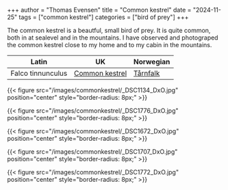 +++
author = "Thomas Evensen"
title = "Common kestrel"
date = "2024-11-25"
tags = ["common kestrel"]
categories = ["bird of prey"]
+++

The common kestrel is a beautful, small bird of prey. It is quite common, both in at sealevel and in the mountains. I have observed
and photograped the common kestrel close to my home and to my cabin in the mountains.

| Latin      | UK | Norwegian |
| --------- |  --------- |    --------- |
|  Falco tinnunculus |  [Common kestrel](https://en.wikipedia.org/wiki/Common_kestrel) |  [Tårnfalk](https://no.wikipedia.org/wiki/Tårnfalk) |

{{< figure src="/images/commonkestrel/_DSC1134_DxO.jpg" position="center" style="border-radius: 8px;" >}}

{{< figure src="/images/commonkestrel/_DSC1776_DxO.jpg" position="center" style="border-radius: 8px;" >}}

{{< figure src="/images/commonkestrel/_DSC1672_DxO.jpg" position="center" style="border-radius: 8px;" >}}

{{< figure src="/images/commonkestrel/_DSC1707_DxO.jpg" position="center" style="border-radius: 8px;" >}}

{{< figure src="/images/commonkestrel/_DSC1772_DxO.jpg" position="center" style="border-radius: 8px;" >}}
